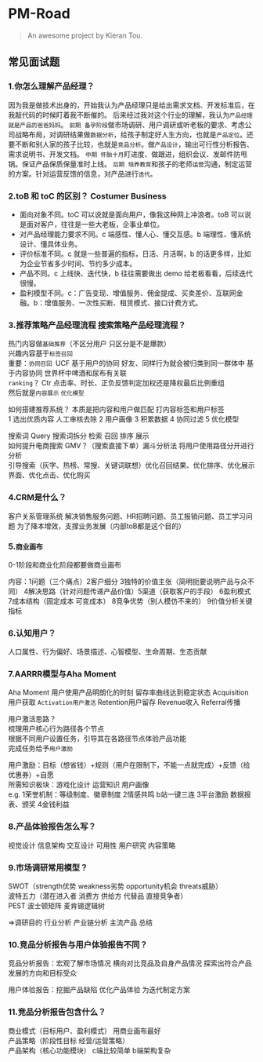 # PM-Road

> An awesome project by Kieran Tou.

## 常见面试题

### 1.你怎么理解产品经理？

因为我是做技术出身的，开始我认为产品经理只是给出需求文档、开发标准后，在我敲代码的时候盯着我不断催的。
后来经过我对这个行业的理解，我认为`产品经理就是产品的爸爸妈妈`。
`前期 备孕阶段`做市场调研、用户调研或听老板的要求、考虑公司战略布局，对调研结果做`数据分析`，给孩子制定好人生方向，也就是`产品定位`。还要不断和别人家的孩子比较，也就是`竞品分析`。做`产品设计`，输出可行性分析报告、需求说明书、开发文档。
`中期 怀胎十月`盯进度、做跟进，组织会议、发邮件防甩锅。保证产品保质保量准时上线。
`后期 培养教育`和孩子的老师`运营`沟通，制定运营的方案。针对运营反馈的信息，对产品进行`迭代`。

### 2.toB 和 toC 的区别？ Costumer Business

- 面向对象不同。toC 可以说就是面向用户，像我这种网上冲浪者。toB 可以说是面对客户，往往是一些大老板，企事业单位。
- 对产品经理能力要求不同。c 端感性、懂人心、懂交互感。b 端理性、懂系统设计、懂具体业务。
- 评价标准不同。c 就是一些普遍的指标，日活、月活啊，b 的话更多样，比如为企业节省多少时间、节约多少成本。
- 产品不同。c 上线快、迭代快，b 往往需要做出 demo 给老板看看，后续迭代很慢。
- 盈利模型不同。c：广告变现、增值服务、佣金提成、买卖差价、互联网金融。b：增值服务、一次性买断、租赁模式、接口计费方式。

### 3.推荐策略产品经理流程 搜索策略产品经理流程？

热门内容做`基础推荐`（不区分用户 只区分是不是爆款）</br>
兴趣内容基于`标签召回` </br>
重要：`协同召回 `UCF 基于用户的协同 好友、同样行为就会被归类到同一群体中 基于内容协同 世界杯中啤酒和尿布有关联 </br>
`ranking`？ Ctr 点击率、时长、正负反馈判定加权还是降权最后比例重组</br>
然后就是`内容展示` `优化模型`</br>

如何搭建推荐系统？ 本质是把内容和用户做匹配 打内容标签和用户标签</br> 1 选出优质内容 人工审核去除 2 用户画像 3 积累数据 4 协同过滤 5 优化模型

搜索词 Query 搜索词拆分 检索 召回 排序 展示</br>
如何提升电商搜索 GMV？（搜索直接下单）漏斗分析法 将用户使用路径分开进行分析</br>
引导搜索（灰字、热榜、常搜、关键词联想）优化召回结果、优化排序、优化展示界面、优化点击、优化购买

### 4.CRM是什么？

客户关系管理系统 解决销售服务问题、HR招聘问题、员工报销问题、员工学习问题 为了降本增效，支撑业务发展（内部toB都是这个目的）

### 5.`商业画布`

0-1阶段和商业化阶段都要做商业画布

内容：1问题（三个痛点）2客户细分 3独特的价值主张（简明扼要说明产品与众不同） 4解决思路（针对问题传递产品价值）5渠道（获取客户的手段） 6盈利模式 7成本结构（固定成本 可变成本） 8竞争优势（别人模仿不来的） 9价值分析关键指标


### 6.认知用户？

人口属性、行为偏好、场景描述、心智模型、生命周期、生态贡献

### 7.AARRR模型与Aha Moment

Aha Moment 用户使用产品明朗化的时刻 留存率曲线达到稳定状态
Acquisition用户获取 `Activation用户激活` Retention用户留存 Revenue收入 Referral传播

用户激活思路？</br>梳理用户核心行为路径各个节点</br>根据不同用户设置任务，引导其在各路径节点体验产品功能</br>完成任务给予`用户激励`

用户激励：目标（想省钱）+规则（用户在限制下，不能一点就完成）+反馈（给优惠券）+自愿</br>
所需知识板块：游戏化设计 运营知识 用户画像</br>
e.g. 1荣誉机制：等级制度、徽章制度 2情感共鸣 b站一键三连 3平台激励 数据报表、颁奖 4金钱利益

### 8.产品体验报告怎么写？

视觉设计 信息架构 交互设计 可用性 用户研究 内容策略

### 9.市场调研常用模型？

SWOT（strength优势 weakness劣势 opportunity机会 threats威胁）</br>
波特五力（潜在进入者 消费方 供给方 代替品 直接竞争者）</br>
PEST 波士顿矩阵 麦肯锡逻辑树

=>调研目的 行业分析 产业链分析 主流产品 总结

### 10.竞品分析报告与用户体验报告不同？

竞品分析报告：宏观了解市场情况 横向对比竞品及自身产品情况 探索出符合产品发展的方向和目标受众

用户体验报告：挖掘产品缺陷 优化产品体验 为迭代制定方案

### 11.竞品分析报告包含什么？

商业模式（目标用户、盈利模式） 用商业画布最好</br>
产品策略（阶段性目标 经营/运营策略）</br>
产品架构（核心功能模块） c端比较简单 b端架构复杂
